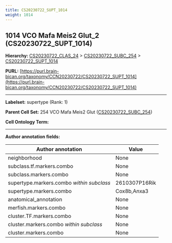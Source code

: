 ```yaml
---
title: CS20230722_SUPT_1014
weight: 1014
---
```

## 1014 VCO Mafa Meis2 Glut_2 (CS20230722_SUPT_1014)
<b>Hierarchy: </b>
[CS20230722_CLAS_24](../CS20230722_CLAS_24) >
[CS20230722_SUBC_254](../CS20230722_SUBC_254) >
[CS20230722_SUPT_1014](../CS20230722_SUPT_1014)

**PURL:** [https://purl.brain-bican.org/taxonomy/CCN20230722/CS20230722_SUPT_1014](https://purl.brain-bican.org/taxonomy/CCN20230722/CS20230722_SUPT_1014)

---


**Labelset:** supertype (Rank: 1)

**Parent Cell Set:** 254 VCO Mafa Meis2 Glut ([CS20230722_SUBC_254](../CS20230722_SUBC_254))



**Cell Ontology Term:** 

[MARKER GENES.]: #


---

[TRANSFERRED ANNOTATIONS.]: #


[AUTHOR ANNOTATION FIELDS.]: #


**Author annotation fields:**

| Author annotation | Value |
|-------------------|-------|
|neighborhood|None|
|subclass.tf.markers.combo|None|
|subclass.markers.combo|None|
|supertype.markers.combo _within subclass_|2610307P16Rik|
|supertype.markers.combo|Cox8b,Anxa3|
|anatomical_annotation|None|
|merfish.markers.combo|None|
|cluster.TF.markers.combo|None|
|cluster.markers.combo _within subclass_|None|
|cluster.markers.combo|None|
